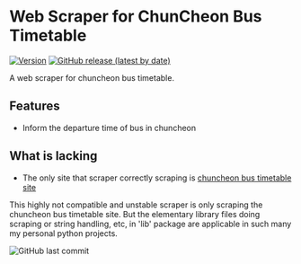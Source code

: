 # Web Scraper for ChunCheon Bus Timetable

[![Version](https://img.shields.io/github/languages/code-size/altair823/ChuncheonBus)](https://github.com/altair823/ChuncheonBus/releases/tag/0.2)
[![GitHub release (latest by date)](https://img.shields.io/github/v/release/altair823/ChuncheonBus)](https://github.com/altair823/ChuncheonBus/releases/tag/0.2)

A web scraper for chuncheon bus timetable.

## Features
 - Inform the departure time of bus in chuncheon

## What is lacking
 - The only site that scraper correctly scraping is [chuncheon bus timetable site](http://www.chuncheon-pti.kr/index.php?mp=p2_4_1)

This highly not compatible and unstable scraper is only scraping the chuncheon bus timetable site. 
But the elementary library files doing scraping or string handling, etc, in 'lib' package are applicable in such many my personal python projects. 

![GitHub last commit](https://img.shields.io/github/last-commit/altair823/ChuncheonBus)
